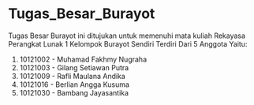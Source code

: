 # Tugas_Besar_Burayot
Tugas Besar Burayot ini ditujukan untuk memenuhi mata kuliah Rekayasa Perangkat Lunak 1
Kelompok Burayot Sendiri Terdiri Dari 5 Anggota Yaitu:
1. 10121002 - Muhamad Fakhmy Nugraha
2. 10121003 - Gilang Setiawan Putra
3. 10121009 - Rafli Maulana Andika
4. 10121016 - Berlian Angga Kusuma
5. 10121030 - Bambang Jayasantika
